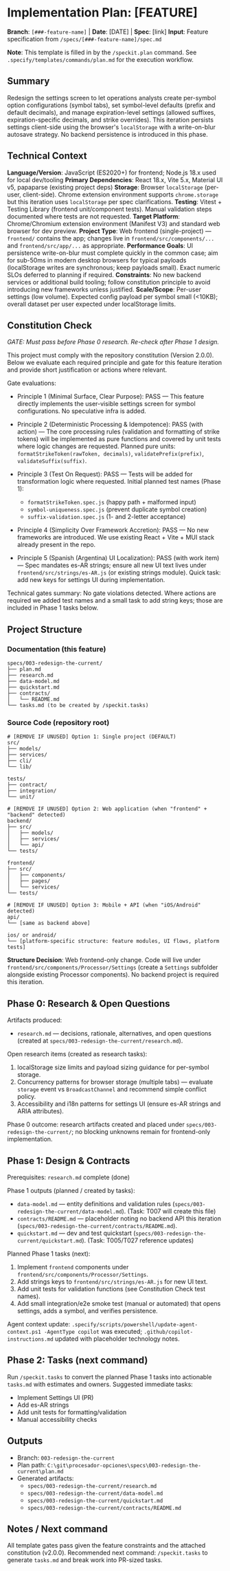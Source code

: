 # Implementation Plan: [FEATURE]

**Branch**: `[###-feature-name]` | **Date**: [DATE] | **Spec**: [link]
**Input**: Feature specification from `/specs/[###-feature-name]/spec.md`

**Note**: This template is filled in by the `/speckit.plan` command. See `.specify/templates/commands/plan.md` for the execution workflow.

## Summary

Redesign the settings screen to let operations analysts create per-symbol option configurations (symbol tabs), set symbol-level defaults (prefix and default decimals), and manage expiration-level settings (allowed suffixes, expiration-specific decimals, and strike overrides). This iteration persists settings client-side using the browser's `localStorage` with a write-on-blur autosave strategy. No backend persistence is introduced in this phase.

## Technical Context

<!--
  ACTION REQUIRED: Replace the content in this section with the technical details
  for the project. The structure here is presented in advisory capacity to guide
  the iteration process.
-->

**Language/Version**: JavaScript (ES2020+) for frontend; Node.js 18.x used for local dev/tooling
**Primary Dependencies**: React 18.x, Vite 5.x, Material UI v5, papaparse (existing project deps)
**Storage**: Browser `localStorage` (per-user, client-side). Chrome extension environment supports `chrome.storage` but this iteration uses `localStorage` per spec clarifications.
**Testing**: Vitest + Testing Library (frontend unit/component tests). Manual validation steps documented where tests are not requested.
**Target Platform**: Chrome/Chromium extension environment (Manifest V3) and standard web browser for dev preview.
**Project Type**: Web frontend (single-project) — `frontend/` contains the app; changes live in `frontend/src/components/...` and `frontend/src/app/...` as appropriate.
**Performance Goals**: UI persistence write-on-blur must complete quickly in the common case; aim for sub-50ms in modern desktop browsers for typical payloads (localStorage writes are synchronous; keep payloads small). Exact numeric SLOs deferred to planning if required.
**Constraints**: No new backend services or additional build tooling; follow constitution principle to avoid introducing new frameworks unless justified.
**Scale/Scope**: Per-user settings (low volume). Expected config payload per symbol small (<10KB); overall dataset per user expected under localStorage limits.

## Constitution Check

*GATE: Must pass before Phase 0 research. Re-check after Phase 1 design.*

This project must comply with the repository constitution (Version 2.0.0). Below we evaluate each required principle and gate for this feature iteration and provide short justification or actions where relevant.

Gate evaluations:

- Principle 1 (Minimal Surface, Clear Purpose): PASS — This feature directly implements the user-visible settings screen for symbol configurations. No speculative infra is added.

- Principle 2 (Deterministic Processing & Idempotence): PASS (with action) — The core processing rules (validation and formatting of strike tokens) will be implemented as pure functions and covered by unit tests where logic changes are requested. Planned pure units: `formatStrikeToken(rawToken, decimals)`, `validatePrefix(prefix)`, `validateSuffix(suffix)`.

- Principle 3 (Test On Request): PASS — Tests will be added for transformation logic where requested. Initial planned test names (Phase 1):
  - `formatStrikeToken.spec.js` (happy path + malformed input)
  - `symbol-uniqueness.spec.js` (prevent duplicate symbol creation)
  - `suffix-validation.spec.js` (1- and 2-letter acceptance)

- Principle 4 (Simplicity Over Framework Accretion): PASS — No new frameworks are introduced. We use existing React + Vite + MUI stack already present in the repo.

- Principle 5 (Spanish (Argentina) UI Localization): PASS (with work item) — Spec mandates es-AR strings; ensure all new UI text lives under `frontend/src/strings/es-AR.js` (or existing strings module). Quick task: add new keys for settings UI during implementation.

Technical gates summary: No gate violations detected. Where actions are required we added test names and a small task to add string keys; those are included in Phase 1 tasks below.

## Project Structure

### Documentation (this feature)

```text
specs/003-redesign-the-current/
├── plan.md
├── research.md
├── data-model.md
├── quickstart.md
├── contracts/
│   └── README.md
└── tasks.md (to be created by /speckit.tasks)
```

### Source Code (repository root)
<!--
  ACTION REQUIRED: Replace the placeholder tree below with the concrete layout
  for this feature. Delete unused options and expand the chosen structure with
  real paths (e.g., apps/admin, packages/something). The delivered plan must
  not include Option labels.
-->

```text
# [REMOVE IF UNUSED] Option 1: Single project (DEFAULT)
src/
├── models/
├── services/
├── cli/
└── lib/

tests/
├── contract/
├── integration/
└── unit/

# [REMOVE IF UNUSED] Option 2: Web application (when "frontend" + "backend" detected)
backend/
├── src/
│   ├── models/
│   ├── services/
│   └── api/
└── tests/

frontend/
├── src/
│   ├── components/
│   ├── pages/
│   └── services/
└── tests/

# [REMOVE IF UNUSED] Option 3: Mobile + API (when "iOS/Android" detected)
api/
└── [same as backend above]

ios/ or android/
└── [platform-specific structure: feature modules, UI flows, platform tests]
```

**Structure Decision**: Web frontend-only change. Code will live under `frontend/src/components/Processor/Settings` (create a `Settings` subfolder alongside existing Processor components). No backend project is required this iteration.

## Phase 0: Research & Open Questions

Artifacts produced:

- `research.md` — decisions, rationale, alternatives, and open questions (created at `specs/003-redesign-the-current/research.md`).

Open research items (created as research tasks):

1. localStorage size limits and payload sizing guidance for per-symbol storage.
2. Concurrency patterns for browser storage (multiple tabs) — evaluate `storage` event vs `BroadcastChannel` and recommend simple conflict policy.
3. Accessibility and i18n patterns for settings UI (ensure es-AR strings and ARIA attributes).

Phase 0 outcome: research artifacts created and placed under `specs/003-redesign-the-current/`; no blocking unknowns remain for frontend-only implementation.

## Phase 1: Design & Contracts

Prerequisites: `research.md` complete (done)

Phase 1 outputs (planned / created by tasks):

- `data-model.md` — entity definitions and validation rules (`specs/003-redesign-the-current/data-model.md`). (Task: T007 will create this file)
- `contracts/README.md` — placeholder noting no backend API this iteration (`specs/003-redesign-the-current/contracts/README.md`).
- `quickstart.md` — dev and test quickstart (`specs/003-redesign-the-current/quickstart.md`). (Task: T005/T027 reference updates)

Planned Phase 1 tasks (next):

1. Implement `frontend` components under `frontend/src/components/Processor/Settings`.
2. Add strings keys to `frontend/src/strings/es-AR.js` for new UI text.
3. Add unit tests for validation functions (see Constitution Check test names).
4. Add small integration/e2e smoke test (manual or automated) that opens settings, adds a symbol, and verifies persistence.

Agent context update: `.specify/scripts/powershell/update-agent-context.ps1 -AgentType copilot` was executed; `.github/copilot-instructions.md` updated with placeholder technology notes.

## Phase 2: Tasks (next command)

Run `/speckit.tasks` to convert the planned Phase 1 tasks into actionable `tasks.md` with estimates and owners. Suggested immediate tasks:

- Implement Settings UI (PR)
- Add es-AR strings
- Add unit tests for formatting/validation
- Manual accessibility checks

## Outputs

- Branch: `003-redesign-the-current`
- Plan path: `C:\git\procesador-opciones\specs\003-redesign-the-current\plan.md`
- Generated artifacts:
  - `specs/003-redesign-the-current/research.md`
  - `specs/003-redesign-the-current/data-model.md`
  - `specs/003-redesign-the-current/quickstart.md`
  - `specs/003-redesign-the-current/contracts/README.md`

## Notes / Next command

All template gates pass given the feature constraints and the attached constitution (v2.0.0). Recommended next command: `/speckit.tasks` to generate `tasks.md` and break work into PR-sized tasks.

